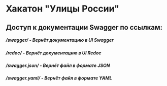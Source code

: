 # Хакатон "Улицы России"
## Доступ к документации Swagger по ссылкам:
##### /swagger/ - Вернёт документацию в UI Swagger
##### /redoc/ - Вернёт документацию в UI Redoc
##### /swagger.json/ - Вернёт файл в формате JSON
##### /swagger.yaml/ - Вернёт файл в формате YAML
